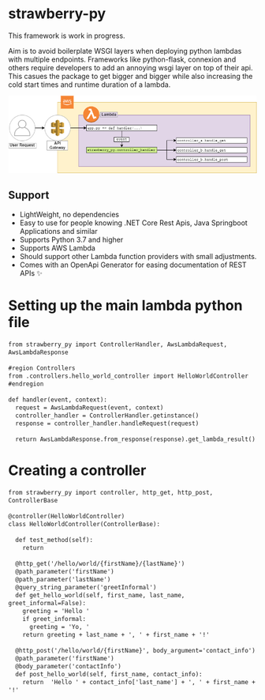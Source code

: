 # strawberry-py

This framework is work in progress.

Aim is to avoid boilerplate WSGI layers when deploying python lambdas with multiple endpoints.
Frameworks like python-flask, connexion and others require developers to add an annoying wsgi layer on top of their api.
This casues the package to get bigger and bigger while also increasing the cold start times and runtime duration of a lambda.

![Idea of this frameowrk](docs/idea-background.png "How strawberry_py integrates into your application")

## Support
- LightWeight, no dependencies
- Easy to use for people knowing .NET Core Rest Apis, Java Springboot Applications and similar
- Supports Python 3.7 and higher
- Supports AWS Lambda
- Should support other Lambda function providers with small adjustments.
- Comes with an OpenApi Generator for easing documentation of REST APIs ✨

# Setting up the main lambda python file
```
from strawberry_py import ControllerHandler, AwsLambdaRequest, AwsLambdaResponse

#region Controllers
from .controllers.hello_world_controller import HelloWorldController
#endregion

def handler(event, context):
  request = AwsLambdaRequest(event, context)
  controller_handler = ControllerHandler.getinstance()
  response = controller_handler.handleRequest(request)

  return AwsLambdaResponse.from_response(response).get_lambda_result()
 ```

# Creating a controller
```
from strawberry_py import controller, http_get, http_post, ControllerBase

@controller(HelloWorldController)
class HelloWorldController(ControllerBase):

  def test_method(self):
    return

  @http_get('/hello/world/{firstName}/{lastName}')
  @path_parameter('firstName')
  @path_parameter('lastName')
  @query_string_parameter('greetInformal')
  def get_hello_world(self, first_name, last_name, greet_informal=False):
    greeting = 'Hello '
    if greet_informal:
      greeting = 'Yo, '
    return greeting + last_name + ', ' + first_name + '!'

  @http_post('/hello/world/{firstName}', body_argument='contact_info')
  @path_parameter('firstName')
  @body_parameter('contactInfo')
  def post_hello_world(self, first_name, contact_info):
    return  'Hello ' + contact_info['last_name'] + ', ' + first_name + '!'

```
